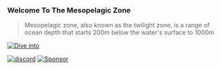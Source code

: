 ### Welcome To The Mesopelagic Zone

> Mesopelagic zone, also known as the twilight zone, is a range of ocean depth that starts 200m below the water's surface to 1000m

[![Dive into](https://dabuttonfactory.com/button.png?t=Dive+into&f=Open+Sans&ts=18&tc=fff&hp=30&vp=8&c=6&bgt=unicolored&bgc=54a258)](https://mesopelagique.github.io/)

[![discord][discord-shield]][discord-url] [![Sponsor](https://img.shields.io/badge/Sponsor-%F0%9F%A7%A1-white.svg?style=flat)](https://github.com/sponsors/phimage)

[discord-shield]: https://img.shields.io/badge/chat-discord-7289DA?logo=discord&style=flat
[discord-url]: https://discord.gg/dVTqZHr
